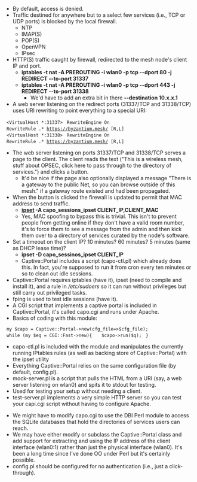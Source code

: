 - By default, access is denied.
- Traffic destined for anywhere but to a select few services (i.e., TCP
  or UDP ports) is blocked by the local firewall.
  - NTP
  - IMAP(S)
  - POP(S)
  - OpenVPN
  - IPsec
- HTTP(S) traffic caught by firewall, redirected to the mesh node's
  client IP and port.
  - **iptables -t nat -A PREROUTING -i wlan0 -p tcp --dport 80 -j
    REDIRECT --to-port 31337**
  - **iptables -t nat -A PREROUTING -i wlan0 -p tcp --dport 443 -j
    REDIRECT --to-port 31338**
    - We'd have to add an extra bit in there **--destination 10.x.x.1**
- A web server listening on the redirect ports (31337/TCP and 31338/TCP)
  uses URI rewriting to point everything to a special URI:

` <VirtualHost *:31337>`
` RewriteEngine On`
` RewriteRule .* `[`https://byzantium.mesh/`](https://byzantium.mesh/)` [R,L]`
` `</VirtualHost>
` `
` <VirtualHost *:31338>`
` RewriteEngine On`
` RewriteRule .* `[`https://byzantium.mesh/`](https://byzantium.mesh/)` [R,L]`
` `</VirtualHost>

- The web server listening on ports 31337/TCP and 31338/TCP serves a
  page to the client. The client reads the text ("This is a wireless
  mesh, stuff about OPSEC, click here to pass through to the directory
  of services.") and clicks a button.
  - It'd be nice if the page also optionally displayed a message "There
    is a gateway to the public Net, so you can browse outside of this
    mesh." if a gateway route existed and had been propagated.
- When the button is clicked the firewall is updated to permit that MAC
  address to send traffic.
  - **[ipset](http://ipset.netfilter.org/) -A capo_sessions_ipset
    CLIENT_IP,CLIENT_MAC**
  - Yes, MAC spoofing to bypass this is trivial. This isn't to prevent
    people from getting online if they don't have a valid room number,
    it's to force them to see a message from the admin and then kick
    them over to a directory of services curated by the node's software.
- Set a timeout on the client IP? 10 minutes? 60 minutes? 5 minutes
  (same as DHCP lease time)?
  - **ipset -D capo_sessinos_ipset CLIENT_IP**
  - Captive::Portal includes a script (capo-ctl.pl) which already does
    this. In fact, you're supposed to run it from cron every ten minutes
    or so to clean out idle sessions.
- Captive::Portal requires iptables (have it), ipset (need to compile
  and install it), and a rule in */etc/sudoers* so it can run without
  privileges but still carry out privileged tasks.
- fping is used to test idle sessions (have it).
- A CGI script that implements a captive portal is included in
  Captive::Portal, it's called capo.cgi and runs under Apache.
- Basics of coding with this module:

` my $capo = Captive::Portal->new(cfg_file=>$cfg_file);`
` while (my $eq = CGI::Fast->new){`
`   $capo->run($q);`
` }`

- capo-ctl.pl is included with the module and manipulates the currently
  running IPtables rules (as well as backing store of Captive::Portal)
  with the ipset utility
- Everything Captive::Portal relies on the same configuration file (by
  default, config.pl).
- mock-server.pl is a script that pulls the HTML from a URI (say, a web
  server listening on wlan0) and spits it to stdout for testing.
- Used for testing your setup without needing a client.
- test-server.pl implements a very simple HTTP server so you can test
  your capi.cgi script without having to configure Apache.

<!-- -->

- We might have to modify capo.cgi to use the DBI Perl module to access
  the SQLite databases that hold the directories of services users can
  reach.
- We may have either modify or subclass the Captive::Portal class and
  add support for extracting and using the IP address of the client
  interface (wlan0:1) rather than just the physical interface (wlan0).
  It's been a long time since I've done OO under Perl but it's certainly
  possible.
- config.pl should be configured for no authentication (i.e., just a
  click-through).